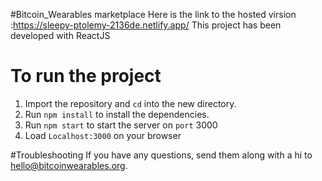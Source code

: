 #Bitcoin_Wearables marketplace
Here is the link to the hosted virsion :https://sleepy-ptolemy-2136de.netlify.app/
This project has been developed with ReactJS

# To run the project

1. Import the repository and `cd` into the new directory.
2. Run `npm install` to install the dependencies.
3. Run `npm start` to start the server on `port` 3000
4. Load `Localhost:3000` on your browser

#Troubleshooting
If you have any questions, send them along with a hi to hello@bitcoinwearables.org.
